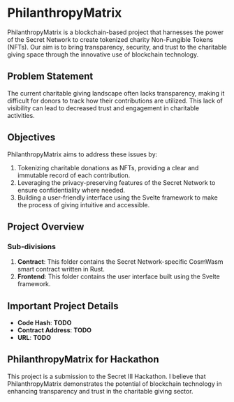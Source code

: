 # PhilanthropyMatrix

PhilanthropyMatrix is a blockchain-based project that harnesses the power of the Secret Network to create tokenized charity Non-Fungible Tokens (NFTs). Our aim is to bring transparency, security, and trust to the charitable giving space through the innovative use of blockchain technology.

## Problem Statement

The current charitable giving landscape often lacks transparency, making it difficult for donors to track how their contributions are utilized. This lack of visibility can lead to decreased trust and engagement in charitable activities.

## Objectives

PhilanthropyMatrix aims to address these issues by:

1. Tokenizing charitable donations as NFTs, providing a clear and immutable record of each contribution.
2. Leveraging the privacy-preserving features of the Secret Network to ensure confidentiality where needed.
3. Building a user-friendly interface using the Svelte framework to make the process of giving intuitive and accessible.

## Project Overview

### Sub-divisions

1. **Contract**: This folder contains the Secret Network-specific CosmWasm smart contract written in Rust.
2. **Frontend**: This folder contains the user interface built using the Svelte framework.

## Important Project Details

- **Code Hash**: **TODO**
- **Contract Address**: **TODO**
- **URL**: **TODO**

## PhilanthropyMatrix for Hackathon

This project is a submission to the Secret III Hackathon. I believe that PhilanthropyMatrix demonstrates the potential of blockchain technology in enhancing transparency and trust in the charitable giving sector.
